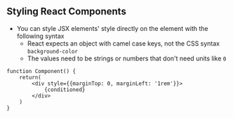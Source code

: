 ## Styling React Components

- You can style JSX elements' style directly on the element with the following syntax
  - React expects an object with camel case keys, not the CSS syntax `background-color`
  - The values need to be strings or numbers that don't need units like `0`

```JSX
function Component() {
    return(
        <div style={{marginTop: 0, marginLeft: '1rem'}}>
            {conditioned}
        </div>
    )
}
```
